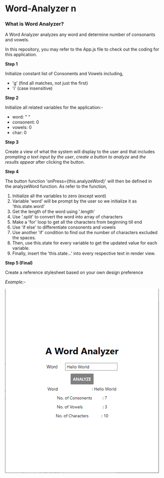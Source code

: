 # Word-Analyzer n

### What is Word Analyzer?
A Word Analyzer analyzes any word and determine number of consonants and vowels.

In this repository, you may refer to the App.js file to check out the coding
for this application. 


**Step 1**

Initialize constant list of Consonents and Vowels including,
- 'g' (find all matches, not just the first) 
- 'i' (case insensitive)

**Step 2**

Initialize all related variables for the application:- 
- word: " "
- consonent: 0
- vowels: 0
- char: 0

**Step 3**

Create a view of what the system will display to the user and that includes *prompting a text input by the user*,
*create a button to analyze* and *the results appear* after clicking the button.

**Step 4**

The button function 'onPress={this.analyzeWord}' will then be defined in the analyzeWord function.
As refer to the function,
1. Initialize all the variables to zero (except word)
2. Variable 'word' will be prompt by the user so we initialize  it as 'this.state.word'
3. Get the length of the word using '.length'
4. Use '.split' to convert the word into array of characters
5. Make a 'for' loop to get all the characters from beginning till end
6. Use 'if else' to differentiate consonents and vowels
7. Use another 'if' condition to find out the number of characters excluded the spaces.
8. Then, use this.state for every variable to get the updated value for each variable. 
9. Finally, insert the 'this.state...' into every respective text in render view.

**Step 5 (Final)**

Create a reference stylesheet based on your own design preference


*Example:-*

![alt text](https://github.com/farahatqah/Word-Analyzer/blob/master/images/Screenshot.PNG)
